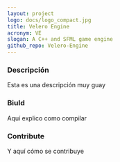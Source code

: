 ```yaml
---
layout: project
logo: docs/logo_compact.jpg
title: Velero Engine
acronym: VE
slogan: A C++ and SFML game engine
github_repo: Velero-Engine
---
```

### Descripción
Esta es una descripción muy guay

### Biuld
Aquí explico como compilar

### Contribute
Y aquí cómo se contribuye
